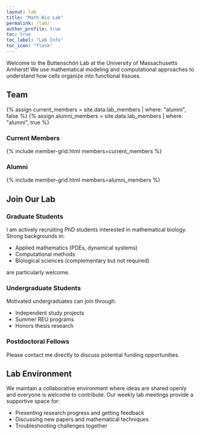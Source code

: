 ```yaml
---
layout: lab
title: "Math-Bio Lab"
permalink: /lab/
author_profile: true
toc: true
toc_label: "Lab Info"
toc_icon: "flask"
---
```


Welcome to the Buttenschön Lab at the University of Massachusetts Amherst! We
use mathematical modeling and computational approaches to understand how cells
organize into functional tissues.

## Team

{% assign current_members = site.data.lab_members | where: "alumni", false %}
{% assign alumni_members = site.data.lab_members | where: "alumni", true %}

### Current Members
{% include member-grid.html members=current_members %}

### Alumni
{% include member-grid.html members=alumni_members %}

## Join Our Lab

### Graduate Students
I am actively recruiting PhD students interested in mathematical biology. Strong backgrounds in:
- Applied mathematics (PDEs, dynamical systems)
- Computational methods
- Biological sciences (complementary but not required)

are particularly welcome.

### Undergraduate Students
Motivated undergraduates can join through:
- Independent study projects
- Summer REU programs
- Honors thesis research

### Postdoctoral Fellows
Please contact me directly to discuss potential funding opportunities.

## Lab Environment

We maintain a collaborative environment where ideas are shared openly and
everyone is welcome to contribute. Our weekly lab meetings provide a supportive
space for:

- Presenting research progress and getting feedback
- Discussing new papers and mathematical techniques
- Troubleshooting challenges together


